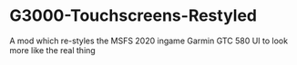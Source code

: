 # G3000-Touchscreens-Restyled
A mod which re-styles the MSFS 2020 ingame Garmin GTC 580 UI to look more like the real thing
